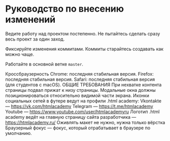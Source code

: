 # Руководство по внесению изменений

Ведите работу над проектом постепенно. Не пытайтесь сделать сразу весь проект за один заход.

Фиксируйте изменения коммитами. Коммиты старайтесь создавать как можно чаще.

Работайте в основной ветке `master`.

Кроссбраузерность
Chrome: последняя стабильная версия.
Firefox: последняя стабильная версия.
Safari: последняя стабильная версия (для студентов с macOS).
ОБЩИЕ ТРЕБОВАНИЯ
При нехватке контента страницы подвал прижат к низу страницы.
Модальные окна должны позиционироваться относительно видимой части экрана.
Иконки социальных сетей в футере ведут на профили .html academy:
Vkontakte — https://vk.com/htmlacademy
Telegram — https://t.me/htmlacademy
Youtube — https://www.youtube.com/user/htmlacademyru
Логотип .html academy ведёт на главную страницу сайта разработчика — https://htmlacademy.ru/
Оживлять макет не нужно, нужна только вёрстка
Браузерный фокус — фокус, который отрабатывает в браузере по умолчанию.
